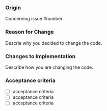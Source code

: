 ### Origin

Concerning issue #number

### Reason for Change

Descrie why you decided to change the code.

### Changes to Implementation

Describe how you are changing the code.

### Acceptance criteria

- [ ] acceptance criteria
- [ ] acceptance criteria
- [ ] acceptance criteria
